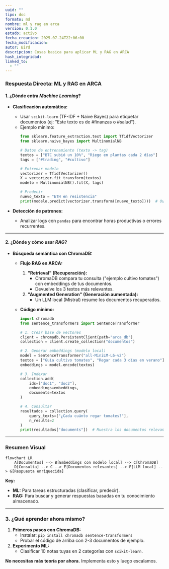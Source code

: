 ```yaml
---
uuid: ""
tipo: doc
formato: md
nombre: ml y rag en arca
version: 0.1.0
estado: activo
fecha_creacion: 2025-07-24T22:06:00
fecha_modificacion: 
autor: Bird
descripcion: Cosas basica para aplicar ML y RAG en ARCA
hash_integridad: 
linked_to:
  - ""
---
```

### **Respuesta Directa: ML y RAG en ARCA**  

#### **1. ¿Dónde entra *Machine Learning*?**  
- **Clasificación automática:**  
  - Usar `scikit-learn` (TF-IDF + Naive Bayes) para etiquetar documentos (ej: "Este texto es de #finanzas o #salud").  
  - Ejemplo mínimo:  
    ```python  
    from sklearn.feature_extraction.text import TfidfVectorizer  
    from sklearn.naive_bayes import MultinomialNB  

    # Datos de entrenamiento (texto -> tag)  
    textos = ["BTC subió un 10%", "Riego en plantas cada 2 días"]  
    tags = ["#trading", "#cultivo"]  

    # Entrenar modelo  
    vectorizer = TfidfVectorizer()  
    X = vectorizer.fit_transform(textos)  
    modelo = MultinomialNB().fit(X, tags)  

    # Predecir  
    nuevo_texto = "ETH en resistencia"  
    print(modelo.predict(vectorizer.transform([nuevo_texto])))  # Output: "#trading"  
    ```  

- **Detección de patrones:**  
  - Analizar logs con `pandas` para encontrar horas productivas o errores recurrentes.  

---

#### **2. ¿Dónde y cómo usar *RAG*?**  
- **Búsqueda semántica con ChromaDB:**  
  - **Flujo RAG en ARCA:**  
    1. **"Retrieval" (Recuperación):**  
       - ChromaDB compara tu consulta ("ejemplo cultivo tomates") con embeddings de tus documentos.  
       - Devuelve los 3 textos más relevantes.  
    2. **"Augmented Generation" (Generación aumentada):**  
       - Un LLM local (Mistral) resume los documentos recuperados.  

  - **Código mínimo:**  
    ```python  
    import chromadb  
    from sentence_transformers import SentenceTransformer  

    # 1. Crear base de vectores  
    client = chromadb.PersistentClient(path="arca_db")  
    collection = client.create_collection("documentos")  

    # 2. Generar embeddings (modelo local)  
    model = SentenceTransformer("all-MiniLM-L6-v2")  
    textos = ["Guía cultivo tomates", "Regar cada 3 días en verano"]  
    embeddings = model.encode(textos)  

    # 3. Indexar  
    collection.add(  
        ids=["doc1", "doc2"],  
        embeddings=embeddings,  
        documents=textos  
    )  

    # 4. Consultar  
    resultados = collection.query(  
        query_texts=["¿Cada cuánto regar tomates?"],  
        n_results=2  
    )  
    print(resultados["documents"])  # Muestra los documentos relevantes  
    ```  

---

### **Resumen Visual**  
```mermaid  
flowchart LR  
    A[Documentos] --> B[Embeddings con modelo local] --> C[ChromaDB]  
    D[Consulta] --> C --> E[Documentos relevantes] --> F[LLM local] --> G[Respuesta enriquecida]  
```  

**Key:**  
- **ML:** Para tareas estructuradas (clasificar, predecir).  
- **RAG:** Para buscar y generar respuestas basadas en tu conocimiento almacenado.  

--- 

### **3. ¿Qué aprender ahora mismo?**  
1. **Primeros pasos con ChromaDB:**  
   - Instalar: `pip install chromadb sentence-transformers`  
   - Probar el código de arriba con 2-3 documentos de ejemplo.  
2. **Experimento ML:**  
   - Clasificar 10 notas tuyas en 2 categorías con `scikit-learn`.  

**No necesitas más teoría por ahora.** Implementa esto y luego escalamos.